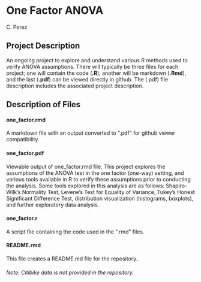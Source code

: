 One Factor ANOVA
================
C. Perez

## Project Description

An ongoing project to explore and understand various R methods used to
verify ANOVA assumptions. There will typically be three files for each
project; one will contain the code (**.R**), another will be markdown
(**.Rmd**), and the last (**.pdf**) can be viewed directly in github.
The (.pdf) file description includes the associated project description.
 

## Description of Files

#### one\_factor.rmd

A markdown file with an output converted to “.pdf” for github viewer
compatibility.

#### one\_factor.pdf

Viewable output of one\_factor.rmd file. This project explores the
assumptions of the ANOVA test in the one factor (one-way) setting, and
various tools available in R to verify these assumptions prior to
conducting the analysis. Some tools explored in this analysis are as
follows: Shapiro-Wilk’s Normality Test, Levene’s Test for Equality of
Variance, Tukey’s Honest Significant Difference Test, distribution
visualization (histograms, boxplots), and further exploratory data
analysis.

#### one\_factor.r

A script file containing the code used in the “.rmd” files.

#### README.rmd

This file creates a README.md file for the repository.

###### Note: Citibike data is not provided in the repository.
